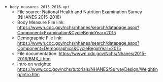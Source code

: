 - `body_measures_2015_2016.xpt`
  - File source: National Health and Nutrition Examination Survey (NHANES 2015-2016)
  - Body Measure File link: https://wwwn.cdc.gov/nchs/nhanes/search/datapage.aspx?Component=Examination&CycleBeginYear=2015
  - Demographic File link: https://wwwn.cdc.gov/nchs/nhanes/search/datapage.aspx?Component=Demographics&CycleBeginYear=2015
  - File documentation: https://wwwn.cdc.gov/Nchs/Nhanes/2015-2016/BMX_I.htm
  - Intro on weights: https://www.cdc.gov/nchs/tutorials/NHANES/SurveyDesign/Weighting/intro.htm
